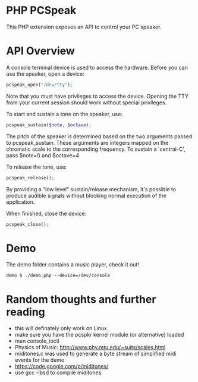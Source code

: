 # PHP PCSpeak
This PHP extension exposes an API to control your PC speaker.

# API Overview
A console terminal device is used to access the hardware. Before you can use
the speaker, open a device:

```php
pcspeak_open("/dev/tty");
```

Note that you must have privileges to access the device. Opening the TTY
from your current session should work without special privileges.

To start and sustain a tone on the speaker, use:

```php
pcspeak_sustain($note, $octave);
```

The pitch of the speaker is determined based on the two arguments passed to
pcspeak_sustain. These arguments are integers mapped on the chromatic scale to
the corresponding frequency. To sustain a 'central-C', pass $note=0 and
$octave=4

To release the tone, use:

```php
pcspeak_release();
```

By providing a "low level" sustain/release mechanism, it's possible to produce
audible signals without blocking normal execution of the application.

When finished, close the device:

```php
pcspeak_close();
```

# Demo
The demo folder contains a music player, check it out!

```
demo $ ./demo.php --device=/dev/console
```

# Random thoughts and further reading
* this will definately only work on Linux
* make sure you have the pcspkr kernel module (or alternative) loaded
* man console_ioctl
* Physics of Music: http://www.phy.mtu.edu/~suits/scales.html
* miditones.c was used to generate a byte stream of simplified midi events for the demo
* https://code.google.com/p/miditones/
* use gcc -lbsd to compile miditones
